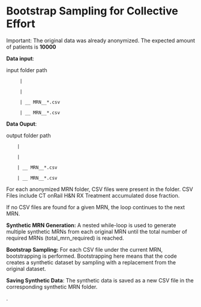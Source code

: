 # Bootstrap Sampling for Collective Effort
 

Important:
The original data was already anonymized.
The expected amount of patients is **10000**

**Data input**:

input folder path
  
         |
  
         |
  
         | __ MRN__*.csv
  
         | __ MRN__*.csv


**Data Ouput**: 

output folder path
  
        |
  
        |

        | __ MRN__*.csv
  
        | __ MRN__*.csv

  
For each anonymized MRN folder, CSV files were present in the folder.
CSV Files include CT onRail H&N RX Treatment accumulated dose fraction.

If no CSV files are found for a given MRN, the loop continues to the next MRN.

**Synthetic MRN Generation:**
A nested while-loop is used to generate multiple synthetic MRNs from each original MRN until the total number of required MRNs (total_mrn_required) is reached.

**Bootstrap Sampling:**
For each CSV file under the current MRN, bootstrapping is performed. 
Bootstrapping here means that the code creates a synthetic dataset by sampling with a replacement from the original dataset.

**Saving Synthetic Data**:
The synthetic data is saved as a new CSV file in the corresponding synthetic MRN folder.

.
